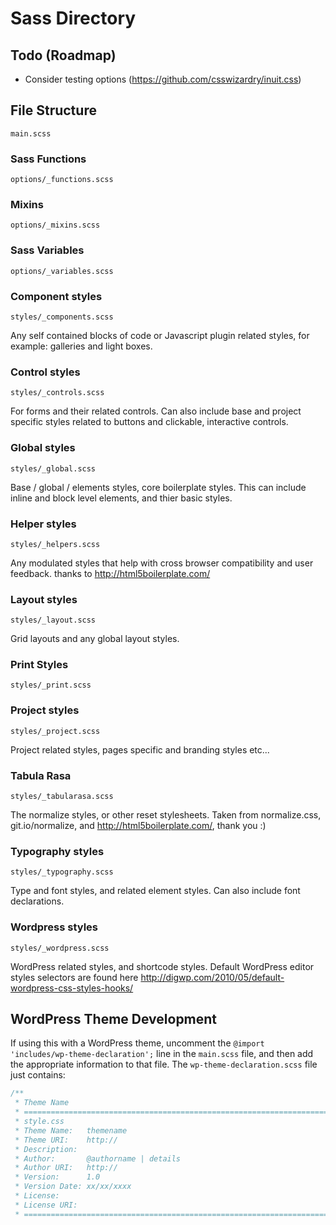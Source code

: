 # Sass Directory

## Todo (Roadmap)

- Consider testing options (https://github.com/csswizardry/inuit.css)

## File Structure

`main.scss`

### Sass Functions
`options/_functions.scss`

### Mixins
`options/_mixins.scss`

### Sass Variables
`options/_variables.scss`

### Component styles
`styles/_components.scss`

Any self contained blocks of code or Javascript plugin related styles, for example: galleries and light boxes.

### Control styles
`styles/_controls.scss`

For forms and their related controls. Can also include base and project specific styles related to buttons and clickable, interactive controls.

### Global styles
`styles/_global.scss`

Base / global / elements styles, core boilerplate styles. This can include inline and block level elements, and thier basic styles.

### Helper styles
`styles/_helpers.scss`

Any modulated styles that help with cross browser compatibility and user feedback. thanks to http://html5boilerplate.com/

### Layout styles
`styles/_layout.scss`

Grid layouts and any global layout styles.

### Print Styles
`styles/_print.scss`

### Project styles
`styles/_project.scss`

Project related styles, pages specific and branding styles etc...

### Tabula Rasa
`styles/_tabularasa.scss`

The normalize styles, or other reset stylesheets. Taken from normalize.css, git.io/normalize, and http://html5boilerplate.com/, thank you :)

### Typography styles
`styles/_typography.scss`

Type and font styles, and related element styles. Can also include font declarations.

### Wordpress styles
`styles/_wordpress.scss`

WordPress related styles, and shortcode styles.  Default WordPress editor styles selectors are  found here http://digwp.com/2010/05/default-wordpress-css-styles-hooks/

## WordPress Theme Development
If using this with a WordPress theme, uncomment the `@import 'includes/wp-theme-declaration';` line in the `main.scss` file, and then add the appropriate information to that file. The `wp-theme-declaration.scss` file just contains:
```css
/**
 * Theme Name
 * ========================================================================
 * style.css
 * Theme Name:   themename
 * Theme URI:    http://
 * Description:
 * Author:       @authorname | details
 * Author URI:   http://
 * Version:      1.0
 * Version Date: xx/xx/xxxx
 * License:
 * License URI:
 * ======================================================================== */
```
